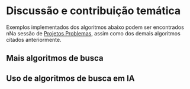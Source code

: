 # Discussão e contribuição temática

Exemplos implementados dos algoritmos abaixo podem ser encontrados nNa sessão de [Projetos Problemas](./9.ProjetosProblemas.md), assim como dos demais algoritmos citados anteriormente.


## Mais algoritmos de busca


## Uso de algoritmos de busca em IA

